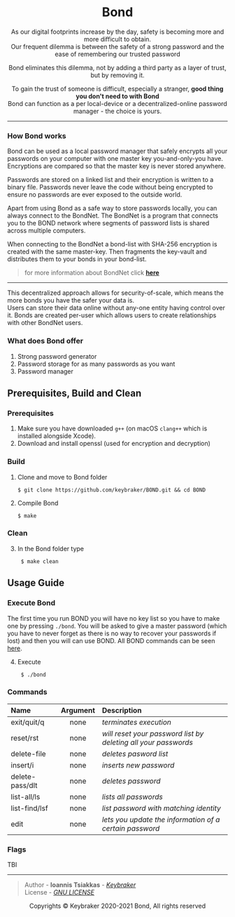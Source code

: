 <h1 align="center">Bond</h1>

<p align="center">
  As our digital footprints increase by the day, safety is becoming more and more difficult to obtain.<br>
  Our frequent dilemma is between the safety of a strong password and the ease of remembering our trusted password
</p>

<p align="center">
  Bond eliminates this dilemma, not by adding a third party as a layer of trust, but by removing it.
</p>

<p align="center">
  To gain the trust of someone is difficult, especially a stranger, <b>good thing you don't need to with Bond</b><br>
  Bond can function as a per local-device or a decentralized-online password manager - the choice is yours.<br>
</p>

---

### How Bond works
Bond can be used as a local password manager that safely encrypts all your passwords on your computer with one master key you-and-only-you have. Encryptions are compared so that the master key is never stored anywhere.

Passwords are stored on a linked list and their encryption is written to a binary file. Passwords never leave the code without being encrypted to ensure no passwords are ever exposed to the outside world.

Apart from using Bond as a safe way to store passwords locally, you can always connect to the BondNet. The BondNet is a program that connects you to the BOND network where segments of password lists is shared across multiple computers.

When connecting to the BondNet a bond-list with SHA-256 encryption is created with the same master-key. Then fragments the key-vault and distributes them to your bonds in your bond-list.
> for more information about BondNet click [**here**](https://github.com/keybraker/BONDnet)

---

This decentralized approach allows for security-of-scale, which means the more bonds 
you have the safer your data is.<br>
Users can store their data online without any-one entity having control over it. 
Bonds are created per-user which allows users to create 
relationships with other BondNet users.

### What does Bond offer
1. Strong password generator
2. Password storage for as many passwords as you want
3. Password manager

## Prerequisites, Build and Clean
  
### Prerequisites
1. Make sure you have downloaded `g++` (on macOS `clang++` which is installed alongside Xcode).
2. Download and install openssl (used for encryption and decryption)
  
### Build

1.  Clone and move to Bond folder

        $ git clone https://github.com/keybraker/BOND.git && cd BOND
        
2.  Compile Bond

        $ make
  
### Clean

3. In the Bond folder type

        $ make clean

## Usage Guide

### Execute Bond
The first time you run BOND you will have no key list so you have to make one by pressing ```./bond```. You will be asked to give a master password (which you have to never forget as there is no way to recover your passwords if lost) and then you will can use BOND. All BOND commands can be seen [here](#3-2).

4. Execute

        $ ./bond

### Commands

| Name            | Argument | Description                                                    |
| :-------------- | :------: | :------------------------------------------------------------- |
| exit/quit/q     |   none   | _terminates execution_                                         |
| reset/rst       |   none   | _will reset your password list by deleting all your passwords_ |
| delete-file     |   none   | _deletes pasword list_                                         |
| insert/i        |   none   | _inserts new password_                                         |
| delete-pass/dlt |   none   | _deletes password_                                             |
| list-all/ls     |   none   | _lists all passwords_                                          |
| list-find/lsf   |   none   | _list password with matching identity_                         |
| edit            |   none   | _lets you update the information of a certain password_        |

### Flags

TBI

---

> Author - **Ioannis Tsiakkas** - _[Keybraker](https://github.com/keybraker)_<br>
> License - _[GNU LICENSE](http://www.gnu.org/philosophy/free-sw.html)_<br>

<p align="center">
  Copyrights © Keybraker 2020-2021 Bond, All rights reserved
</p>
